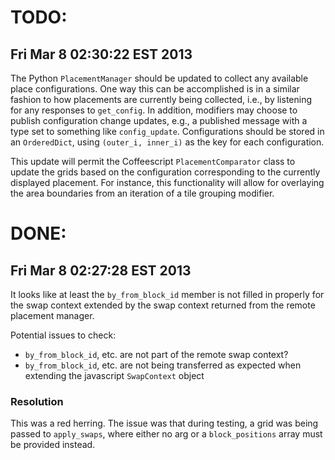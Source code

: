 # TODO:

## Fri Mar  8 02:30:22 EST 2013

The Python `PlacementManager` should be updated to collect any available place
configurations.  One way this can be accomplished is in a similar fashion to how
placements are currently being collected, i.e., by listening for any responses
to `get_config`.  In addition, modifiers may choose to publish configuration
change updates, e.g., a published message with a type set to something like
`config_update`.  Configurations should be stored in an `OrderedDict`, using
`(outer_i, inner_i)` as the key for each configuration.

This update will permit the Coffeescript `PlacementComparator` class to update
the grids based on the configuration corresponding to the currently displayed
placement.  For instance, this functionality will allow for overlaying the area boundaries
from an iteration of a tile grouping modifier.


# DONE:

## Fri Mar  8 02:27:28 EST 2013

It looks like at least the `by_from_block_id` member is not filled in properly
for the swap context extended by the swap context returned from the remote
placement manager.

Potential issues to check:

 * `by_from_block_id`, etc. are not part of the remote swap context?
 * `by_from_block_id`, etc. are not being transferred as expected when
   extending the javascript `SwapContext` object

### Resolution

This was a red herring.  The issue was that during testing, a grid was being
passed to `apply_swaps`, where either no arg or a `block_positions` array must
be provided instead.
